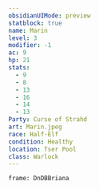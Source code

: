 ```yaml
---
obsidianUIMode: preview
statblock: true
name: Marin
level: 3
modifier: -1
ac: 9
hp: 21
stats:
  - 9
  - 8
  - 13
  - 16
  - 14
  - 13
Party: Curse of Strahd
art: Marin.jpeg
race: Half-Elf
condition: Healthy
location: Tser Pool
class: Warlock
---
```

```custom-frames
frame: DnDBBriana
```